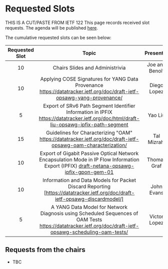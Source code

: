 # Requested Slots

THIS IS A CUT/PASTE FROM IETF 122
This page records received slot requests. The agenda will be published [here](https://github.com/IETF-OPSAWG-WG/IETF-Meetings/blob/main/123/agenda.md).

The cumulative requested slots can be seen below:

| Requested Slot          | Topic              |  Presenter | Cumulative Slots   | In Person?   | Adopted?  | Discussed? | Granted Status|
|:-------------:|:-----------------:|:-----:|:----------------|:--------|:--------|:--------|:--------|
| 10  | Chairs Slides and Administrivia | Joe and Benoît | 10 | Y | N/A | N/A | Y |
| 10  | Applying COSE Signatures for YANG Data Provenance https://datatracker.ietf.org/doc/draft-ietf-opsawg-yang-provenance/ | Diego Lopez | 20 | Y | Y | N | - |
| 5  | Export of SRv6 Path Segment Identifier Information in IPFIX https://datatracker.ietf.org/doc/html/draft-liu-opsawg-ipfix-path-segment | Yao Liu | 35 | Y | N | N | - |
| 15  | Guidelines for Characterizing "OAM" https://datatracker.ietf.org/doc/draft-ietf-opsawg-oam-characterization/ | Tal Mizrahi | 40 | N | Y | Y | - |
| 10  | Export of Gigabit Passive Optical Network Encapsulation Mode in IP Flow Information Export (IPFIX)  [draft-netana-opsawg-ipfix-gpon-gem-01](https://datatracker.ietf.org/doc/draft-netana-opsawg-ipfix-gpon-gem/) | Thomas Graf | 50 | Y | N | Y | - |
| 10  | Information and Data Models for Packet Discard Reporting [https://datatracker.ietf.org/doc/draft-ietf-opsawg-discardmodel/] | John Evans | 60 | Y | Y | N | - |
| 5  | A YANG Data Model for Network Diagnosis using Scheduled Sequences of OAM Tests https://datatracker.ietf.org/doc/draft-ietf-opsawg-scheduling-oam-tests/ | Victor Lopez | 65 | Y | Y | Y | - |
## Requests from the chairs

* TBC
